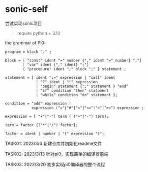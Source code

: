 # sonic-self
尝试实现sonic项目

> require python = 3.10

the grammar of Pl0:
```shell
program = block "." ;

block = [ "const" ident "=" number {"," ident "=" number} ";"]
        [ "var" ident {"," ident} ";"]
        { "procedure" ident ";" block ";" } statement ;

statement = [ ident ":=" expression | "call" ident 
              | "?" ident | "!" expression 
              | "begin" statement {";" statement } "end" 
              | "if" condition "then" statement 
              | "while" condition "do" statement ];

condition = "odd" expression |
            expression ("="|"#"|"<"|"<="|">"|">=") expression ;

expression = [ "+"|"-"] term { ("+"|"-") term};

term = factor {("*"|"/") factor};

factor = ident | number | "(" expression ")";
```

TASK01: 2023/3/6
新建仓库并初始化readme文件

TASK02: 2023/3/13
针对pl0，实现简单的编译器前端

TASK03: 2023/3/20
初步实现pl0编译器的整个流程


